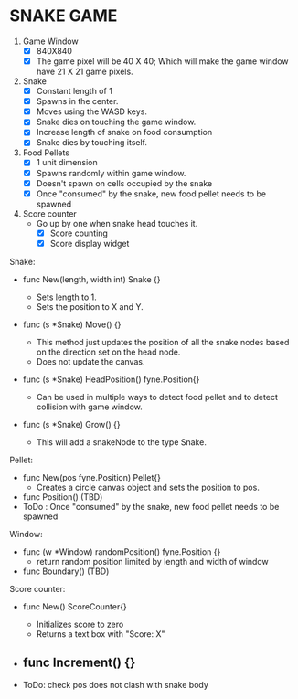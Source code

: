 # SNAKE GAME

1. Game Window
    - [x] 840X840
    - [x] The game pixel will be 40 X 40; Which will make the game window have 21 X 21 game pixels.
2. Snake
    - [x] Constant length of 1
    - [x] Spawns in the center.
    - [x] Moves using the WASD keys.
    - [x] Snake dies on touching the game window.
    - [x] Increase length of snake on food consumption
    - [x] Snake dies by touching itself.
3. Food Pellets
    - [x] 1 unit dimension
    - [x] Spawns randomly within game window.
    - [x] Doesn't spawn on cells occupied by the snake
    - [x] Once "consumed" by the snake, new food pellet needs to be spawned
4. Score counter
    - Go up by one when snake head touches it.
        - [x] Score counting
        - [x] Score display widget

Snake:
- func New(length, width int) Snake {}
    - Sets length to 1.
    - Sets the position to X and Y.
    
- func (s *Snake) Move() {}
    - This method just updates the position of all the snake nodes based on the direction set on the head node.
    - Does not update the canvas.

- func (s *Snake) HeadPosition() fyne.Position{}
    - Can be used in multiple ways to detect food pellet and to detect collision with game window.

- func (s *Snake) Grow() {}
    - This will add a snakeNode to the type Snake.

Pellet:
- func New(pos fyne.Position) Pellet{}
    - Creates a circle canvas object and sets the position to pos.
- func Position() (TBD)
- ToDo : Once "consumed" by the snake, new food pellet needs to be spawned

Window:
- func (w *Window) randomPosition() fyne.Position {} 
    - return random position limited by length and width of window
- func Boundary() (TBD)

Score counter:
- func New() ScoreCounter{}
    - Initializes score to zero
    - Returns a text box with "Score: X"
- func Increment() {}
    - 



- ToDo: check pos does not clash with snake body